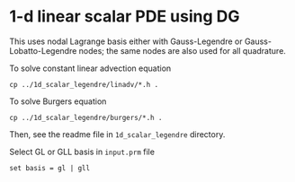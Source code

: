 # 1-d linear scalar PDE using DG

This uses nodal Lagrange basis either with Gauss-Legendre or Gauss-Lobatto-Legendre nodes; the same nodes are also used for all quadrature.

To solve constant linear advection equation

```shell
cp ../1d_scalar_legendre/linadv/*.h .
```

To solve Burgers equation

```shell
cp ../1d_scalar_legendre/burgers/*.h .
```

Then, see the readme file in `1d_scalar_legendre` directory.

Select GL or GLL basis in `input.prm` file

```shell
set basis = gl | gll
```
